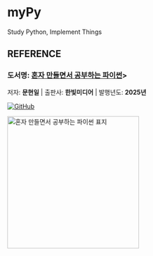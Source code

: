 # myPy
Study Python, Implement Things

## REFERENCE
### 도서명: [혼자 만들면서 공부하는 파이썬](https://www.hanbit.co.kr/store/books/look.php?p_code=B5580711889&utm_source=hongong)>

저자: **문현일** | 출판사: **한빛미디어** | 발행년도: **2025년**

<a href = "https://github.com/himoon/gopython"><img alt="GitHub" src ="https://img.shields.io/badge/GitHub-181717.svg?&style=for-the-badge&logo=GitHub&logoColor=white"/>

<img src="https://raw.githubusercontent.com/himoon/gopython/refs/heads/main/images/cover_1st.png" width="300" alt="혼자 만들면서 공부하는 파이썬 표지">